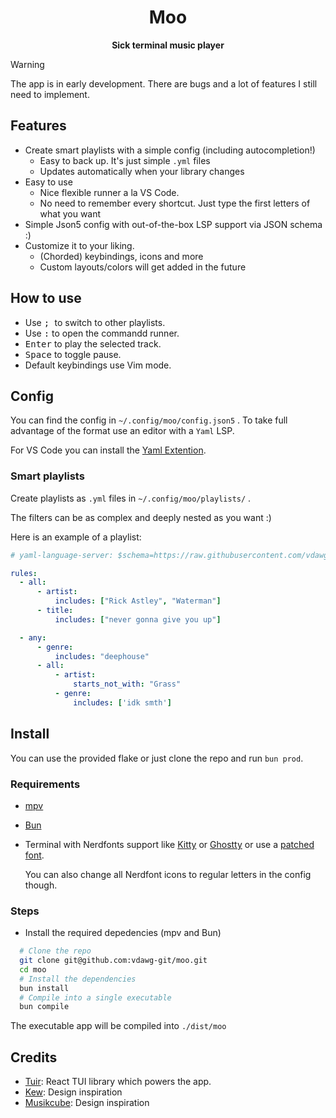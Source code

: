 <div align="center">

<h1>Moo</h1>
<b>Sick terminal music player </b>
</br>

</div>

> [!WARNING]  
> The app is in early development. There are bugs and a lot of features I still need to implement.

## Features

* Create smart playlists with a simple config (including autocompletion!)
  + Easy to back up. It's just simple `.yml` files
  + Updates automatically when your library changes
* Easy to use
  + Nice flexible runner a la VS Code.
  + No need to remember every shortcut. Just type the first letters of what you want
* Simple Json5 config with out-of-the-box LSP support via JSON schema :)
* Customize it to your liking.
  + (Chorded) keybindings, icons and more
  + Custom layouts/colors will get added in the future

## How to use

* Use <kbd>; </kbd> to switch to other playlists.
* Use <kbd>:</kbd> to open the commandd runner.
* <kbd>Enter</kbd> to play the selected track.
* <kbd>Space</kbd> to toggle pause.
* Default keybindings use Vim mode.

## Config

You can find the config in `~/.config/moo/config.json5` .
To take full advantage of the format use an editor with a `Yaml` LSP.

For VS Code you can install the [Yaml Extention](https://marketplace.visualstudio.com/items?itemName=redhat.vscode-yaml).

### Smart playlists

Create playlists as `.yml` files in `~/.config/moo/playlists/` .

The filters can be as complex and deeply nested as you want :)

Here is an example of a playlist:

```yaml
# yaml-language-server: $schema=https://raw.githubusercontent.com/vdawg-git/moo/refs/heads/master/other/schemas/mooPlaylist.json

rules:
  - all:
      - artist:
          includes: ["Rick Astley", "Waterman"]
      - title:
          includes: ["never gonna give you up"]

  - any:
      - genre:
          includes: "deephouse"
      - all:
          - artist:
              starts_not_with: "Grass"
          - genre:
              includes: ['idk smth']
```

## Install

You can use the provided flake or just clone the repo and run `bun prod`.

### Requirements

* [mpv](https://mpv.io/)
* [Bun](https://bun.sh/)
* Terminal with Nerdfonts support like [Kitty](https://github.com/kovidgoyal/kitty) or [Ghostty](https://ghostty.org/) or use a [patched font](https://github.com/ryanoasis/nerd-fonts).

  You can also change all Nerdfont icons to regular letters in the config though.

### Steps

* Install the required depedencies (mpv and Bun)

```bash
  # Clone the repo
  git clone git@github.com:vdawg-git/moo.git
  cd moo
  # Install the dependencies
  bun install
  # Compile into a single executable
  bun compile
```

The executable app will be compiled into `./dist/moo`


## Credits
- [Tuir](https://github.com/max5961/tuir): React TUI library which powers the app.
- [Kew](https://github.com/ravachol/kew): Design inspiration
- [Musikcube](https://github.com/clangen/musikcube): Design inspiration
